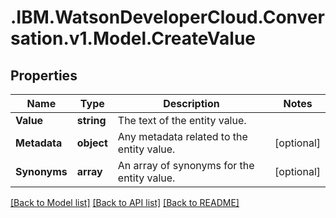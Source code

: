 # .IBM.WatsonDeveloperCloud.Conversation.v1.Model.CreateValue
## Properties

Name | Type | Description | Notes
------------ | ------------- | ------------- | -------------
**Value** | **string** | The text of the entity value. | 
**Metadata** | **object** | Any metadata related to the entity value. | [optional] 
**Synonyms** | **array<string>** | An array of synonyms for the entity value. | [optional] 

[[Back to Model list]](../README.md#documentation-for-models) [[Back to API list]](../README.md#documentation-for-api-endpoints) [[Back to README]](../README.md)

